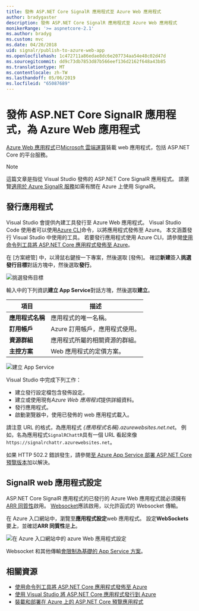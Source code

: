 ```yaml
---
title: 發佈 ASP.NET Core SignalR 應用程式至 Azure Web 應用程式
author: bradygaster
description: 發佈 ASP.NET Core SignalR 應用程式至 Azure Web 應用程式
monikerRange: '>= aspnetcore-2.1'
ms.author: bradyg
ms.custom: mvc
ms.date: 04/20/2018
uid: signalr/publish-to-azure-web-app
ms.openlocfilehash: 1c472711a86edae8dc6e207734aa54e48c02d47d
ms.sourcegitcommit: dd9c73db7853d87b566eef136d2162f648a43b85
ms.translationtype: MT
ms.contentlocale: zh-TW
ms.lasthandoff: 05/06/2019
ms.locfileid: "65087689"
---
```

# <a name="publish-an-aspnet-core-signalr-app-to-an-azure-web-app"></a>發佈 ASP.NET Core SignalR 應用程式，為 Azure Web 應用程式

[Azure Web 應用程式](/azure/app-service/app-service-web-overview)已[Microsoft 雲端運算](https://azure.microsoft.com/)裝載 web 應用程式，包括 ASP.NET Core 的平台服務。

> [!NOTE]
> 這篇文章是指從 Visual Studio 發佈的 ASP.NET Core SignalR 應用程式。 請瀏覽[適用於 Azure SignalR 服務](https://azure.microsoft.com/services/signalr-service)如需有關在 Azure 上使用 SignalR。

## <a name="publish-the-app"></a>發行應用程式

Visual Studio 會提供內建工具發行至 Azure Web 應用程式。 Visual Studio Code 使用者可以使用[Azure CLI](/cli/azure)命令，以將應用程式發佈至 Azure。 本文涵蓋發行 Visual Studio 中使用的工具。 若要發行應用程式使用 Azure CLI，請參閱[使用命令列工具將 ASP.NET Core 應用程式發佈至 Azure](/azure/app-service/app-service-web-get-started-dotnet)。

在 [方案總管] 中，以滑鼠右鍵按一下專案，然後選取 [發佈]。 確認**新建**簽入**挑選發行目標**對話方塊中，然後選取**發行**。

![挑選發佈目標](publish-to-azure-web-app/_static/pick-publish-target-dialog.png)

輸入中的下列資訊**建立 App Service**對話方塊，然後選取**建立**。

| 項目 | 描述 |
| ---- | ----------- |
| **應用程式名稱** | 應用程式的唯一名稱。 |
| **訂用帳戶** | Azure 訂用帳戶，應用程式使用。 |
| **資源群組** | 應用程式所屬的相關資源的群組。  |
| **主控方案** | Web 應用程式的定價方案。 |

![建立 App Service](publish-to-azure-web-app/_static/create-app-service-dialog.png)

Visual Studio 中完成下列工作：

* 建立發行設定檔包含發佈設定。
* 建立或使用現有*Azure Web 應用程式*提供詳細資料。
* 發行應用程式。
* 啟動瀏覽器中，使用已發佈的 web 應用程式載入。

請注意 URL 的格式，為應用程式 *{應用程式名稱}.azurewebsites.net.net*。 例如，名為應用程式`SignalRChattR`具有一個 URL 看起來像 `https://signalrchattr.azurewebsites.net`。

如果 HTTP 502.2 錯誤發生，請參閱[至 Azure App Service 部署 ASP.NET Core 預覽版本](xref:host-and-deploy/azure-apps/index)加以解決。

## <a name="configure-signalr-web-app"></a>SignalR web 應用程式設定

ASP.NET Core SignalR 應用程式的已發行的 Azure Web 應用程式就必須擁有[ARR 同質性](https://en.wikipedia.org/wiki/Application_Request_Routing)啟用。 [Websocket](xref:fundamentals/websockets)應該啟用，以允許函式的 Websocket 傳輸。

在 Azure 入口網站中，瀏覽至**應用程式設定**web 應用程式。 設定**WebSockets**要**上**，並確認**ARR 同質性**是**上**。

![在 Azure 入口網站中的 azure Web 應用程式設定](publish-to-azure-web-app/_static/azure-web-app-settings.png)

 Websocket 和其他傳輸[會限制為基礎的 App Service 方案](/azure/azure-subscription-service-limits#app-service-limits)。

## <a name="related-resources"></a>相關資源

* [使用命令列工具將 ASP.NET Core 應用程式發佈至 Azure](/azure/app-service/app-service-web-get-started-dotnet)
* [使用 Visual Studio 將 ASP.NET Core 應用程式發行到 Azure](xref:tutorials/publish-to-azure-webapp-using-vs)
* [裝載和部署在 Azure 上的 ASP.NET Core 預覽應用程式](xref:host-and-deploy/azure-apps/index#deploy-aspnet-core-preview-release-to-azure-app-service)

